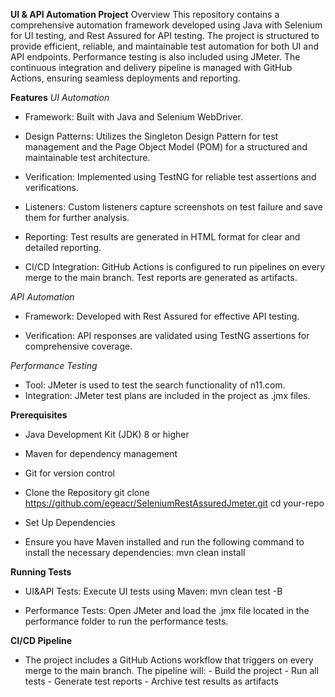 **UI & API Automation Project**
Overview
This repository contains a comprehensive automation framework developed using Java with Selenium for UI testing, and Rest Assured for API testing. The project is structured to provide efficient, reliable, and maintainable test automation for both UI and API endpoints. Performance testing is also included using JMeter. The continuous integration and delivery pipeline is managed with GitHub Actions, ensuring seamless deployments and reporting.

**Features**
*UI Automation*
- Framework: Built with Java and Selenium WebDriver.

- Design Patterns: Utilizes the Singleton Design Pattern for test management and the Page Object Model (POM) for a structured and maintainable test architecture.
  
- Verification: Implemented using TestNG for reliable test assertions and verifications.
  
- Listeners: Custom listeners capture screenshots on test failure and save them for further analysis.

- Reporting: Test results are generated in HTML format for clear and detailed reporting.

- CI/CD Integration: GitHub Actions is configured to run pipelines on every merge to the main branch. Test reports are generated as artifacts.


*API Automation*
- Framework: Developed with Rest Assured for effective API testing.

- Verification: API responses are validated using TestNG assertions for comprehensive coverage.


*Performance Testing*
- Tool: JMeter is used to test the search functionality of n11.com.
- Integration: JMeter test plans are included in the project as .jmx files.

**Prerequisites**
- Java Development Kit (JDK) 8 or higher
  
- Maven for dependency management
  
- Git for version control
  
- Clone the Repository
      git clone https://github.com/egeacr/SeleniumRestAssuredJmeter.git
      cd your-repo
  
- Set Up Dependencies

- Ensure you have Maven installed and run the following command to install the necessary dependencies:
      mvn clean install

**Running Tests**
- UI&API Tests: Execute UI tests using Maven:
      mvn clean test -B


- Performance Tests: Open JMeter and load the .jmx file located in the performance folder to run the performance tests.

**CI/CD Pipeline**
- The project includes a GitHub Actions workflow that triggers on every merge to the main branch. The pipeline will:
        - Build the project
        - Run all tests
        - Generate test reports
        - Archive test results as artifacts
